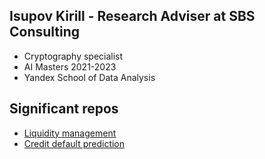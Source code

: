 ## Isupov Kirill - Research Adviser at SBS Consulting
  * Cryptography specialist 
  * AI Masters 2021-2023
  * Yandex School of Data Analysis

## Significant repos
  * [Liquidity management][1]
  * [Credit default prediction][2]
  
[1]: https://github.com/thekirillisupov/liquidity-management2
[2]: https://github.com/thekirillisupov/AlfaPetProject

<!---
thekirillisupov/thekirillisupov is a ✨ special ✨ repository because its `README.md` (this file) appears on your GitHub profile.
You can click the Preview link to take a look at your changes.
--->
